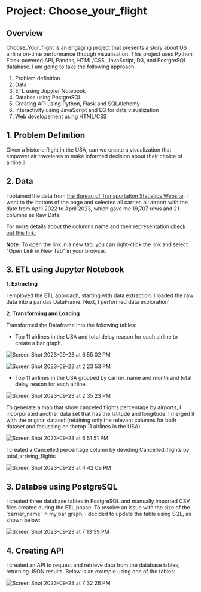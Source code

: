 # Project: Choose_your_flight

## Overview
Choose_Your_flight is an engaging project that presents a story about US airline on-time performance through visualization. 
This project uses Python Flask-powered API, Pandas, HTML/CSS, JavaScript, D3, and PostgreSQL database. I am going to take the following approach:
  1. Problem definition
  2. Data
  3. ETL using Jupyter Notebook
  4. Databse using PostgreSQL
  5. Creating API using Python, Flask and SQLAlchemy
  6. Interactivity using JavaScript and D3 for data visualization
  7. Web developement using HTML/CSS

## 1. Problem Definition
Given a historic flight in the USA, can we create a visualization that empower air traveleres to make informed decision about their choice of airline ?

## 2. Data
I obtained the data from [the Bureau of Transportation Statistics Website](https://www.transtats.bts.gov/OT_Delay/OT_DelayCause1.asp).
I went to the bottom of the page and selected all carrier, all airport with the date from April 2022 to April 2023, which gave me 19,707 rows and 21 columns as Raw Data.

For more details about the columns name and their representation [check out this link:](https://www.openintro.org/data/index.php?data=airline_delay)

**Note:** To open the link in a new tab, you can right-click the link and select "Open Link in New Tab" in your browser.

## 3. ETL using Jupyter Notebook
**1. Extracting** 

I employed the ETL approach, starting with data extraction. I loaded the raw data into a pandas DataFrame.
Next, I performed data exploration'

**2. Transforming and Loading** 

Transformed the Dataframe into the following tables:

* Top 11 airlines in the USA and total delay reason for each airline to create a bar graph.

![Screen Shot 2023-09-23 at 6 55 02 PM](https://github.com/dilqvl62/Choose_your_flight/assets/107519883/664ba53b-881f-49a9-97e0-cd41549d6e84)


![Screen Shot 2023-09-23 at 2 23 53 PM](https://github.com/dilqvl62/Choose_your_flight/assets/107519883/9ba6d9ec-e266-4714-80be-32b65c9a6b4d)

* Top 11 airlines in the USA grouped by carrier_name and month and total delay reason for each airline.

![Screen Shot 2023-09-23 at 2 35 23 PM](https://github.com/dilqvl62/Choose_your_flight/assets/107519883/846e5f25-caae-4d47-a400-ef85d89c0369)

To generate a map that show canceled flights percentage by airports, I incorporated another data set that has the latitude and longitude. I merged it with the original dataset (retaining only the relevant columns for both dataset and focussing on thetop 11 airlines in the USA)

![Screen Shot 2023-09-23 at 6 51 51 PM](https://github.com/dilqvl62/Choose_your_flight/assets/107519883/f6d35d9a-4b19-45ec-bd7c-d582a9afb895)


I created a Cancelled percentage column by deviding Cancelled_flights by total_arriving_flights 

![Screen Shot 2023-09-23 at 4 42 09 PM](https://github.com/dilqvl62/Choose_your_flight/assets/107519883/b8dcebad-b38c-41c1-b6ac-c2880b03c9f9)

## 3. Databse using PostgreSQL
I created three database tables in PostgreSQL and manually imported CSV files created during the ETL phase. To resolve an issue with the size of the 'carrier_name' in my bar graph, I decided to update the table using SQL, as shown below:

![Screen Shot 2023-09-23 at 7 13 59 PM](https://github.com/dilqvl62/Choose_your_flight/assets/107519883/e51e4ab9-ea8f-4c93-8f21-35927bbd3e47)

## 4. Creating API
I created an API to request and retrieve data from the database tables, returning JSON results. Below is an example using one of the tables:

![Screen Shot 2023-09-23 at 7 32 26 PM](https://github.com/dilqvl62/Choose_your_flight/assets/107519883/c6c39195-5b08-42b6-a429-7f280978717d)




